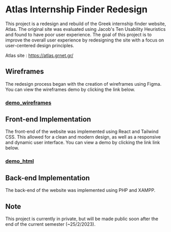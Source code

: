 # Atlas Internship Finder Redesign
This project is a redesign and rebuild of the Greek internship finder website, Atlas. The original site was evaluated using Jacob's Ten Usability Heuristics and found to have poor user experience. The goal of this project is to improve the overall user experience by redesigning the site with a focus on user-centered design principles.

Atlas site : https://atlas.grnet.gr/

## Wireframes
The redesign process began with the creation of wireframes using Figma. You can view the wireframes demo by clicking the link below.
### [demo_wireframes](demo_wireframes.md)
 
## Front-end Implementation
The front-end of the website was implemented using React and Tailwind CSS. This allowed for a clean and modern design, as well as a responsive and dynamic user interface. You can view a demo by clicking the link link below.

### [demo_html](demo_html.md)

## Back-end Implementation
The back-end of the website was implemented using PHP and XAMPP.


## Note
This project is currently in private, but will be made public soon after the end of the current semester (~25/2/2023).



